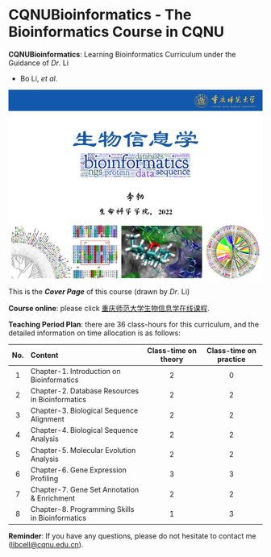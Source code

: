 # CQNUBioinformatics - The Bioinformatics Course in CQNU

**CQNUBioinformatics**: Learning Bioinformatics Curriculum under the Guidance of *Dr*. Li

- Bo Li, *et al.*

<img src = "images/course-logo.jpg" width = "800" align = "middle"> 

This is the ***Cover Page*** of this course (drawn by *Dr*. Li)

**Course online**: please click [重庆师范大学生物信息学在线课程](http://www.ciblab.net/bioinformatics/). 

**Teaching Period Plan**: there are 36 class-hours for this curriculum, and the detailed information on time allocation is as follows: 

| No. | Content | Class-time on theory | Class-time on practice |
| :----: | :---- | :----: | :----: |
| 1 | Chapter-1. Introduction on Bioinformatics | 2 | 0 |
| 2 | Chapter-2. Database Resources in Bioinformatics | 2 | 2 |
| 3 | Chapter-3. Biological Sequence Alignment | 2 | 2 |
| 4 | Chapter-4. Biological Sequence Analysis | 2 | 2 |
| 5 | Chapter-5. Molecular Evolution Analysis | 2 | 2 |
| 6 | Chapter-6. Gene Expression Profiling | 3 | 3 |
| 7 | Chapter-7. Gene Set Annotation & Enrichment | 2 | 2 |
| 8 | Chapter-8. Programming Skills in Bioinformatics | 1 | 3 |

**Reminder**: If you have any questions, please do not hesitate to contact me (libcell@cqnu.edu.cn). 
